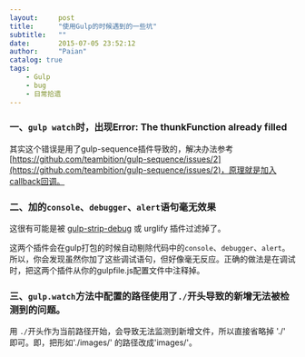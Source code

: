 ```yaml
---
layout:     post
title:      "使用Gulp的时候遇到的一些坑"
subtitle:   ""
date:       2015-07-05 23:52:12
author:     "Paian"
catalog: true
tags:
    - Gulp
    - bug
    - 日常拾遗
---
```


### 一、`gulp watch`时，出现Error: The thunkFunction already filled

其实这个错误是用了gulp-sequence插件导致的，解决办法参考[https://github.com/teambition/gulp-sequence/issues/2](https://github.com/teambition/gulp-sequence/issues/2)，原理就是加入callback回调。

### 二、加的`console`、`debugger`、`alert`语句毫无效果

这很有可能是被 [gulp-strip-debug](https://github.com/sindresorhus/gulp-strip-debug) 或 urglify 插件过滤掉了。

这两个插件会在gulp打包的时候自动剔除代码中的`console`、`debugger`、`alert`。所以，你会发现虽然你加了这些调试语句，但好像毫无反应。正确的做法是在调试时，把这两个插件从你的gulpfile.js配置文件中注释掉。

### 三、`gulp.watch`方法中配置的路径使用了`./`开头导致的新增无法被检测到的问题。

用 `./`开头作为当前路径开始，会导致无法监测到新增文件，所以直接省略掉 './' 即可。即，把形如'./images/' 的路径改成'images/'。



